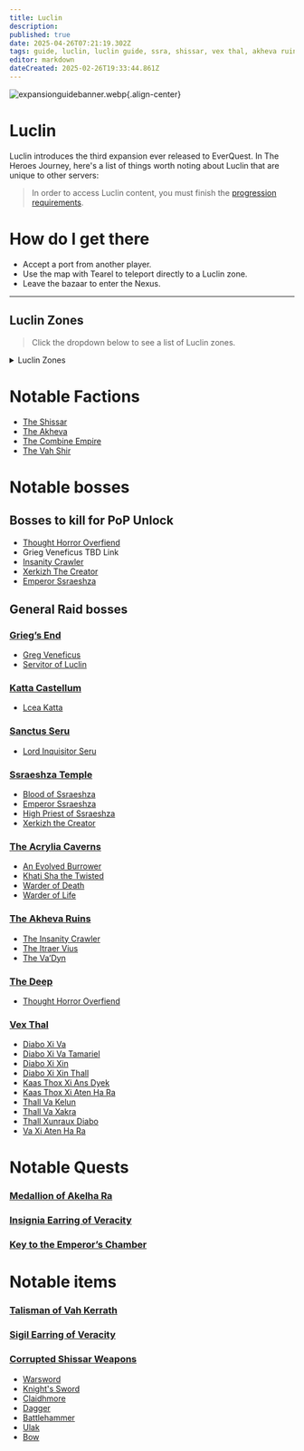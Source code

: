 ```yaml
---
title: Luclin
description: 
published: true
date: 2025-04-26T07:21:19.302Z
tags: guide, luclin, luclin guide, ssra, shissar, vex thal, akheva ruins, the deep, grieg's end
editor: markdown
dateCreated: 2025-02-26T19:33:44.861Z
---
```


![expansionguidebanner.webp](/expansionguidebanner.webp){.align-center}

# Luclin


Luclin introduces the third expansion ever released to EverQuest. In The Heroes Journey, here's a list of things worth noting about Luclin that are unique to other servers:


>In order to access Luclin content, you must finish the [progression requirements](/progression/).


# How do I get there
- Accept a port from another player.
- Use the map with Tearel to teleport directly to a Luclin zone.
- Leave the bazaar to enter the Nexus.


---
## Luclin Zones

> Click the dropdown below to see a list of Luclin zones.

<details title="Luclin zones">
  <summary> Luclin Zones </summary>
 
- **Acrylia Caverns** - AC
- **Akheva Ruins** - AR
- **Dawnshroud Peaks** - DSP
- **Echo Caverns** - EC
- **Fungus Grove** - FG
- **Grieg's End** - GE
- **Grimling Forest** - Grim
- **Hollowshade Moor** - HSM
- **Jaggedpine Forest** - JPF
- **Katta Castellum** - Katta
- **Maiden's Eye** - ME
- **Marus Seru** - MS
- **Mons Letalis** - ML
- **Netherbian Lair** - NL
- **Paludal Caverns** - PC
- **Sanctus Seru** - SS
- **Scarlet Desert** - SD
- **Shadeweaver's Thicket** - SWT
- **Shadow Haven** - SH
- **Shar Vahl** - SV
- **Ssraeshza Temple** - ST
- **Tenebrous Mountains** - TM
- **The Bazaar** - Bazaar
- **The Deep** - Deep
- **The Grey** - Grey
- **The Nexus** - Nexus
- **Twilight Sea** - TS
- **Umbral Plains** - UP
- **Vex Thal** - VT
</details>

# Notable Factions
- [The Shissar](https://eqdb.net/faction/detail/688)
- [The Akheva](https://eqdb.net/faction/detail/1521)
- [The Combine Empire](https://eqdb.net/faction/detail/268)
- [The Vah Shir](https://eqdb.net/faction/detail/180)


# Notable bosses
## Bosses to kill for PoP Unlock
- [Thought Horror Overfiend](https://eqdb.net/npc/detail/164078)
- Grieg Veneficus TBD Link
- [Insanity Crawler](https://eqdb.net/npc/detail/179180)
- [Xerkizh The Creator](https://eqdb.net/npc/detail/162190)
- [Emperor Ssraeshza](https://eqdb.net/npc/detail/162227)

## General Raid bosses

### [Grieg’s End](https://eqdb.net/zone/detail/163)
- [Greg Veneficus](https://eqdb.net/npc/detail/163097)
- [Servitor of Luclin](https://eqdb.net/npc/detail/163013)

### [Katta Castellum](https://eqdb.net/zone/detail/160)
- [Lcea Katta](https://eqdb.net/npc/detail/160375)

### [Sanctus Seru](https://eqdb.net/zone/detail/159)
- [Lord Inquisitor Seru](https://eqdb.net/npc/detail/159691)

### [Ssraeshza Temple](https://eqdb.net/zone/detail/162)
- [Blood of Ssraeshza](https://eqdb.net/npc/detail/162189)
- [Emperor Ssraeshza](https://eqdb.net/npc/detail/162227)
- [High Priest of Ssraeshza](https://eqdb.net/npc/detail/162076)
- [Xerkizh the Creator](https://eqdb.net/npc/detail/162190)

### [The Acrylia Caverns](https://eqdb.net/zone/detail/154)
- [An Evolved Burrower](https://eqdb.net/npc/detail/154142)
- [Khati Sha the Twisted](https://eqdb.net/npc/detail/154138)
- [Warder of Death](https://eqdb.net/npc/detail/154155)
- [Warder of Life](https://eqdb.net/npc/detail/154154)

### [The Akheva Ruins](https://eqdb.net/zone/detail/179)
- [The Insanity Crawler](https://eqdb.net/npc/detail/179180)
- [The Itraer Vius](https://eqdb.net/npc/detail/179037)
- [The Va’Dyn](https://eqdb.net/npc/detail/179178)

### [The Deep](https://eqdb.net/zone/detail/164)
- [Thought Horror Overfiend](https://eqdb.net/npc/detail/164078)

### [Vex Thal](https://eqdb.net/zone/detail/158)
- [Diabo Xi Va](https://eqdb.net/npc/detail/158014)
- [Diabo Xi Va Tamariel](https://eqdb.net/npc/detail/158010)
- [Diabo Xi Xin](https://eqdb.net/npc/detail/158015)
- [Diabo Xi Xin Thall](https://eqdb.net/npc/detail/158012)
- [Kaas Thox Xi Ans Dyek](https://eqdb.net/npc/detail/158013)
- [Kaas Thox Xi Aten Ha Ra](https://eqdb.net/npc/detail/158007)
- [Thall Va Kelun](https://eqdb.net/npc/detail/158008)
- [Thall Va Xakra](https://eqdb.net/npc/detail/158125)
- [Thall Xunraux Diabo](https://eqdb.net/npc/detail/158011)
- [Va Xi Aten Ha Ra](https://eqdb.net/npc/detail/158009)


# Notable Quests

### [Medallion of Akelha Ra](https://everquest.allakhazam.com/db/quest.html?quest=1583)

### [Insignia Earring of Veracity](https://everquest.allakhazam.com/db/quest.html?quest=1667)
### [Key to the Emperor’s Chamber](https://everquest.allakhazam.com/db/quest.html?quest=1999)


# Notable items
### [Talisman of Vah Kerrath](https://eqdb.net/item/detail/8364)


### [Sigil Earring of Veracity](https://eqdb.net/item/detail/29861)

### [Corrupted Shissar Weapons](https://everquest.allakhazam.com/db/quest.html?quest=1998)
- [Warsword](https://eqdb.net/item/detail/7960)
- [Knight's Sword](https://eqdb.net/item/detail/7961)
- [Claidhmore](https://eqdb.net/item/detail/7962)
- [Dagger](https://eqdb.net/item/detail/7963)
- [Battlehammer](https://eqdb.net/item/detail/7964)
- [Ulak](https://eqdb.net/item/detail/7965)
- [Bow](https://eqdb.net/item/detail/7242)

